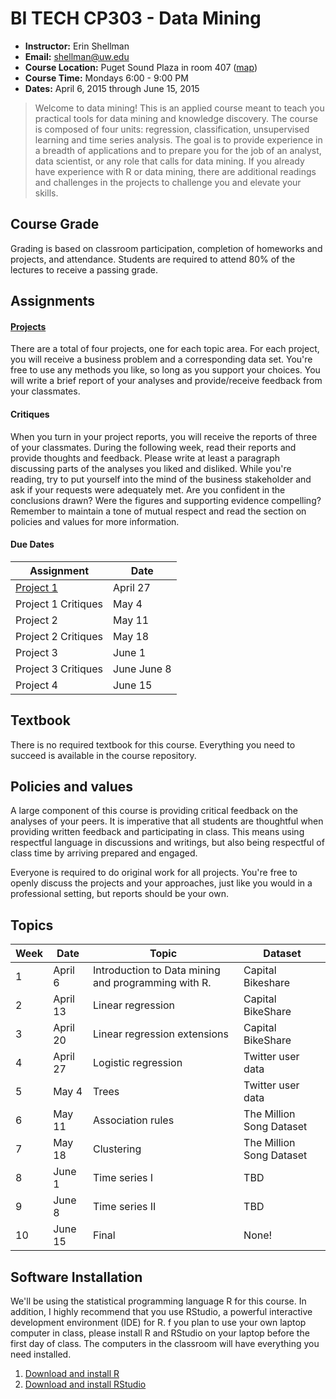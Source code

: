 BI TECH CP303 - Data Mining
===========================

* **Instructor:** Erin Shellman
* **Email:** <shellman@uw.edu>  
* **Course Location:** Puget Sound Plaza in room 407 ([map](http://www.pce.uw.edu/maps.aspx?id=88&terms))
* **Course Time:** Mondays 6:00 - 9:00 PM
* **Dates:** April 6, 2015 through June 15, 2015

> Welcome to data mining! This is an applied course meant to teach you practical tools for data mining and knowledge discovery. The course is composed of four units: regression, classification, unsupervised learning and time series analysis. The goal is to provide experience in a breadth of applications and to prepare you for the job of an analyst, data scientist, or any role that calls for data mining. If you already have experience with R or data mining, there are additional readings and challenges in the projects to challenge you and elevate your skills.

## Course Grade

Grading is based on classroom participation, completion of homeworks and projects, and attendance. Students are required to attend 80% of the lectures to receive a passing grade.

## Assignments

#### [Projects](https://github.com/erinshellman/BI-TECH-CP303/tree/master/projects)

There are a total of four projects, one for each topic area. For each project, you will receive a business problem and a corresponding data set. You're free to use any methods you like, so long as you support your choices. You will write a brief report of your analyses and provide/receive feedback from your classmates.

#### Critiques

When you turn in your project reports, you will receive the reports of three of your classmates. During the following week, read their reports and provide thoughts and feedback. Please write at least a paragraph discussing parts of the analyses you liked and disliked.  While you're reading, try to put yourself into the mind of the business stakeholder and ask if your requests were adequately met. Are you confident in the conclusions drawn? Were the figures and supporting evidence compelling? Remember to maintain a tone of mutual respect and read the section on policies and values for more information. 

#### Due Dates

| Assignment |   Date   |
|-----------|----------|
| [Project 1](https://github.com/erinshellman/BI-TECH-CP303/blob/master/projects/project%201/problem_statement_project_1.md) | April 27 | 
| Project 1 Critiques | May 4 | 
| Project 2 | May 11   | 
| Project 2 Critiques | May 18 | 
| Project 3 | June 1   | 
| Project 3 Critiques | June June 8 | 
| Project 4 | June 15  |

## Textbook

There is no required textbook for this course. Everything you need to succeed is available in the course repository.

## Policies and values

A large component of this course is providing critical feedback on the analyses of your peers. It is imperative that all students are thoughtful when providing written feedback and participating in class. This means using respectful language in discussions and writings, but also being respectful of class time by arriving prepared and engaged.

Everyone is required to do original work for all projects. You're free to openly discuss the projects and your approaches, just like you would in a professional setting, but reports should be your own.

## Topics 

Week | Date | Topic | Dataset
-------------- | ------------ | ------------- | -------------
1 | April 6 | Introduction to Data mining and programming with R. | Capital Bikeshare
2 | April 13 | Linear regression | Capital BikeShare 
3 | April 20 | Linear regression extensions | Capital BikeShare 
4 | April 27 | Logistic regression | Twitter user data 
5 | May 4 | Trees | Twitter user data 
6 | May 11 | Association rules | The Million Song Dataset
7 | May 18 | Clustering | The Million Song Dataset 
8 | June 1 | Time series I | TBD 
9 | June 8 | Time series II | TBD
10 | June 15 | Final | None! 

## Software Installation

We'll be using the statistical programming language R for this course. In addition, I highly recommend that you use RStudio, a powerful interactive development environment (IDE) for R. f you plan to use your own laptop computer in class, please install R and RStudio on your laptop before the first day of class. The computers in the classroom will have everything you need installed.

1. [Download and install R](http://cran.cnr.berkeley.edu/)
2. [Download and install RStudio](http://www.rstudio.com/products/rstudio/download/)
